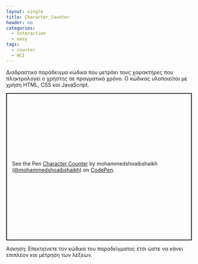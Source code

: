 ```yaml
---
layout: single
title: Character_Counter
header: no
categories:
  - interaction
  - easy
tags:
  - counter
  - HCI
---
```


Διαδραστικό παράδειγμα κώδικα που μετράει τους χαρακτήρες που πληκτρολογεί ο χρήστης σε πραγματικό χρόνο.  Ο κώδικας υλοποιείται με χρήση HTML, CSS και JavaScript. 

<p class="codepen" data-height="300" data-default-tab="html,result" data-slug-hash="QWKXJZb" data-pen-title="Live_Character_Counter" data-user="MohammedShoaibShaikh" style="height: 400px; box-sizing: border-box; display: flex; align-items: center; justify-content: center; border: 2px solid; margin: 1em 0; padding: 1em;">
  <span>See the Pen <a href="https://codepen.io/mohammedshoaibshaikh/pen/QWKXJZb">
  Character Counter</a> by mohammedshoaibshaikh (<a href="https://codepen.io/mohammedshoaibshaikh">@mohammedshoaibshaikh</a>)
  on <a href="https://codepen.io">CodePen</a>.</span>
</p>
<script async src="https://public.codepenassets.com/embed/index.js"></script>


Ασκηση: Επεκτείνετε τον κώδικα του παραδείγματος έτσι ώστε να κάνει επιπλέον και μέτρηση των λέξεων.
